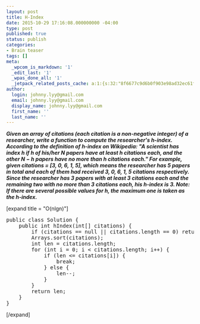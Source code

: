 ```yaml
---
layout: post
title: H-Index
date: 2015-10-29 17:16:08.000000000 -04:00
type: post
published: true
status: publish
categories:
- Brain teaser
tags: []
meta:
  _wpcom_is_markdown: '1'
  _edit_last: '1'
  _wpas_done_all: '1'
  _jetpack_related_posts_cache: a:1:{s:32:"8f6677c9d6b0f903e98ad32ec61f8deb";a:2:{s:7:"expires";i:1469265049;s:7:"payload";a:3:{i:0;a:1:{s:2:"id";i:1175;}i:1;a:1:{s:2:"id";i:1484;}i:2;a:1:{s:2:"id";i:423;}}}}
author:
  login: johnny.lyy@gmail.com
  email: johnny.lyy@gmail.com
  display_name: johnny.lyy@gmail.com
  first_name: ''
  last_name: ''
---
```

<p><strong><em>Given an array of citations (each citation is a non-negative integer) of a researcher, write a function to compute the researcher's h-index. According to the definition of h-index on Wikipedia: "A scientist has index h if h of his/her N papers have at least h citations each, and the other N − h papers have no more than h citations each." For example, given citations = [3, 0, 6, 1, 5], which means the researcher has 5 papers in total and each of them had received 3, 0, 6, 1, 5 citations respectively. Since the researcher has 3 papers with at least 3 citations each and the remaining two with no more than 3 citations each, his h-index is 3. Note: If there are several possible values for h, the maximum one is taken as the h-index.</em></strong></p>
<p>[expand title = "O(nlgn)"]</p>
<pre>
public class Solution {
    public int hIndex(int[] citations) {
        if (citations == null || citations.length == 0) return 0;
        Arrays.sort(citations);
        int len = citations.length;
        for (int i = 0; i < citations.length; i++) {
            if (len <= citations[i]) {
                break;
            } else {
                len--;
            }
        }
        return len;
    }
}
</pre>
<p>[/expand]</p>
